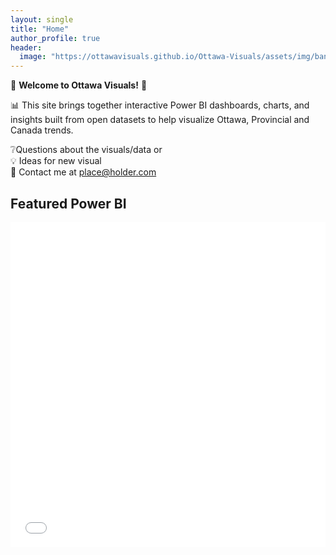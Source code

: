 ```yaml
---
layout: single
title: "Home"
author_profile: true
header:
  image: "https://ottawavisuals.github.io/Ottawa-Visuals/assets/img/bannerV2.png"
---
```



🍁 __Welcome to Ottawa Visuals!__ 🍁 

📊 This site brings together interactive Power BI dashboards, charts, and insights built from open datasets to help visualize Ottawa, Provincial and Canada trends.

❔Questions about the visuals/data or  
💡 Ideas for new visual  
📧 Contact me at place@holder.com 



## Featured Power BI
<div class="embed-container">
  <!-- Replace with Publish-to-web iframe -->
  <iframe width="100%" height="520" src="PASTE_PBI_EMBED_URL" frameborder="0" allowfullscreen="true"></iframe>
</div>
